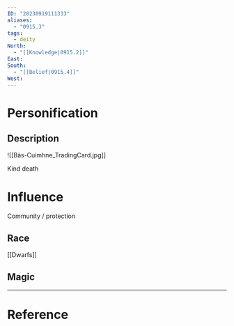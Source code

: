 ```yaml
---
ID: "20230919111333"
aliases:
  - "0915.3"
tags:
  - deity
North:
  - "[[Knowledge|0915.2]]"
East: 
South:
  - "[[Belief|0915.4]]"
West:
---
```

# Personification



## Description

![[Bàs-Cuimhne_TradingCard.jpg]]

Kind death

# Influence

Community / protection

## Race

[[Dwarfs]]

## Magic

---
# Reference